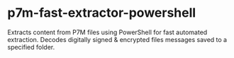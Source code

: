 # p7m-fast-extractor-powershell
Extracts content from P7M files using PowerShell for fast automated extraction. Decodes digitally signed &amp; encrypted files messages saved to a specified folder.
